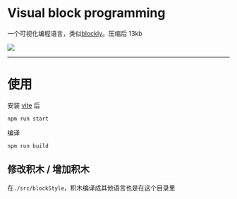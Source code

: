 # Visual block programming

一个可视化编程语言，类似[blockly](https://github.com/google/blockly)。压缩后 13kb

![](https://t.gmit.vip/2023/02/04/palz5z.png)

----

# 使用

安装 [vite](https://vitejs.cn/) 后

```
npm run start
```

编译
```
npm run build
```
 
 ## 修改积木 / 增加积木

 在`./src/blockStyle`，积木编译成其他语言也是在这个目录里
